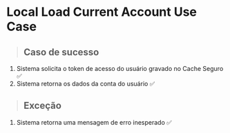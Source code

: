 # Local Load Current Account Use Case

> ## Caso de sucesso
1. Sistema solicita o token de acesso do usuário gravado no Cache Seguro  ✅
2. Sistema retorna os dados da conta do usuário ✅

> ## Exceção
1. Sistema retorna uma mensagem de erro inesperado ✅